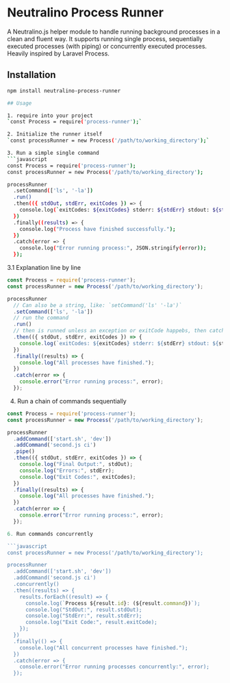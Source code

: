# Neutralino Process Runner

A Neutralino.js helper module to handle running background processes in a clean and fluent way. It supports running single process, sequentially executed processes (with piping) or concurrently executed processes.
Heavily inspired by Laravel Process.

## Installation

```bash
npm install neutralino-process-runner

## Usage

1. require into your project
`const Process = require('process-runner');`

2. Initialize the runner itself
`const processRunner = new Process('/path/to/working_directory');`

3. Run a simple single command
```javascript
const Process = require('process-runner');
const processRunner = new Process('/path/to/working_directory');

processRunner
  .setCommand(['ls', '-la']) 
  .run() 
  .then(({ stdOut, stdErr, exitCodes }) => {
    console.log(`exitCodes: ${exitCodes} stderr: ${stdErr} stdout: ${stdOut} `);
  })
  .finally((results) => {
    console.log("Process have finished successfully.");
  })
  .catch(error => {
    console.log("Error running process:", JSON.stringify(error));
  });
```

3.1 Explanation line by line

```javascript
const Process = require('process-runner');
const processRunner = new Process('/path/to/working_directory');

processRunner
  // Can also be a string, like: `setCommand('ls' '-la')`
  .setCommand(['ls', '-la']) 
  // run the command
  .run() 
  // then is runned unless an exception or exitCode happebs, then catch is runned instead
  .then(({ stdOut, stdErr, exitCodes }) => {
    console.log(`exitCodes: ${exitCodes} stderr: ${stdErr} stdout: ${stdOut} `); 
  })
  .finally((results) => {
    console.log("All processes have finished.");
  })
  .catch(error => {
    console.error("Error running process:", error);
  });
```

4. Run a chain of commands sequentially

```javascript
const Process = require('process-runner');
const processRunner = new Process('/path/to/working_directory');

processRunner
  .addCommand(['start.sh', 'dev'])
  .addCommand('second.js ci')
  .pipe()
  .then(({ stdOut, stdErr, exitCodes }) => {
    console.log("Final Output:", stdOut);
    console.log("Errors:", stdErr);
    console.log("Exit Codes:", exitCodes);
  })
  .finally((results) => {
    console.log("All processes have finished.");
  })
  .catch(error => {
    console.error("Error running process:", error);
  });

6. Run commands concurrently

```javascript
const processRunner = new Process('/path/to/working_directory');

processRunner
  .addCommand(['start.sh', 'dev'])
  .addCommand('second.js ci')
  .concurrently()
  .then((results) => {
    results.forEach((result) => {
      console.log(`Process ${result.id}: (${result.command})`);
      console.log("StdOut:", result.stdOut);
      console.log("StdErr:", result.stdErr);
      console.log("Exit Code:", result.exitCode);
    });
  })
  .finally(() => {
    console.log("All concurrent processes have finished.");
  })
  .catch(error => {
    console.error("Error running processes concurrently:", error);
  });
```
